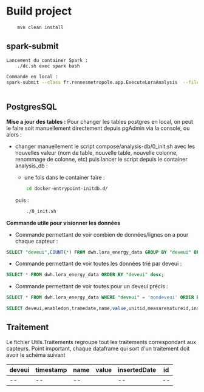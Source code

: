 # Build project

```bash
    mvn clean install
```

## spark-submit

```bash
Lancement du container Spark :
    ./dc.sh exec spark bash

Commande en local :
spark-submit --class fr.rennesmetropole.app.ExecuteLoraAnalysis  --files /app-lora/conf/application.conf --conf "spark.driver.extraJavaOptions=-Dconfig.file=/app-lora/conf/application.conf" --conf "spark.executor.extraJavaOptions=-Dconfig.file=/app-lora/conf/application.conf" /app-lora/lora/target/rm-lora-analysis-1.0-SNAPSHOT.jar 2021-09-27 
    

```

## PostgresSQL

**Mise a jour des tables :**
Pour changer les tables postgres en local, on peut le faire soit manuellement directement depuis pgAdmin via la console, ou alors : 
 - changer manuellement le script compose/analysis-db/0_init.sh avec les nouvelles valeur (nom de table, nouvelle table, nouvelle colonne, renommage de colonne, etc) puis lancer le script depuis le container analysis_db :
    - une fois dans le container faire :

    ```bash
        cd docker-entrypoint-initdb.d/
    ```
    puis :
    ```bash
        ./0_init.sh
    ```
**Commande utile pour visionner les données**
- Commande permettant de voir combien de données/lignes on a pour chaque capteur :

```SQL
SELECT "deveui",COUNT(*) FROM dwh.lora_energy_data GROUP BY "deveui" ORDER BY "deveui" desc;
```

- Commande permettant de voir toutes les données trié par deveui :

```SQL
SELECT * FROM dwh.lora_energy_data ORDER BY "deveui" desc;
```
- Commande permettant de voir toutes pour un deveui précis :

```SQL
SELECT * FROM dwh.lora_energy_data WHERE "deveui" = 'mondeveui' ORDER BY "deveui" desc;
```

```SQL
SELECT deveui,enabledon,tramedate,name,value,unitid,measurenatureid,inserteddate FROM dwh.lora_energy_data WHERE tramedate >= '2021-11-02';
```



## Traitement
Le fichier Utils.Traitements regroupe tout les traitements correspondant aux capteurs.
Point important, chaque dataframe qui sort d'un traitement doit avoir le schéma suivant 

| deveui | timestamp | name | value | insertedDate | id
| ------ | ---- | ---- | ---- | ---- | ---- |
| -- | -- | -- || -- | -- | -- |